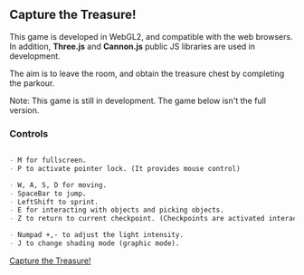 ## Capture the Treasure!

This game is developed in WebGL2, and compatible with the web browsers. In addition, **Three.js** and **Cannon.js** public JS libraries are used in development.

The aim is to leave the room, and obtain the treasure chest by completing the parkour.

Note: This game is still in development. The game below isn't the full version.


### Controls
```markdown

- M for fullscreen.
- P to activate pointer lock. (It provides mouse control)

- W, A, S, D for moving.
- SpaceBar to jump.
- LeftShift to sprint.
- E for interacting with objects and picking objects.
- Z to return to current checkpoint. (Checkpoints are activated interacting with levers.)

- Numpad +,- to adjust the light intensity.
- J to change shading mode (graphic mode).
```

<a href="https://umutsunal.github.io/webgl2-platformer/">Capture the Treasure!</a>

 

